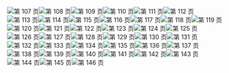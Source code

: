 ![第 107 页](img/00107.jpeg)![第 108 页](img/00108.jpeg)![第 109 页](img/00109.jpeg)![第 110 页](img/00110.jpeg)![第 111 页](img/00111.jpeg)![第 112 页](img/00112.jpeg)![第 113 页](img/00113.jpeg)![第 114 页](img/00114.jpeg)![第 115 页](img/00115.jpeg)![第 116 页](img/00116.jpeg)![第 117 页](img/00117.jpeg)![第 118 页](img/00118.jpeg)![第 119 页](img/00119.jpeg)![第 120 页](img/00120.jpeg)![第 121 页](img/00121.jpeg)![第 122 页](img/00122.jpeg)![第 123 页](img/00123.jpeg)![第 124 页](img/00124.jpeg)![第 125 页](img/00125.jpeg)![第 126 页](img/00126.jpeg)![第 127 页](img/00127.jpeg)![第 128 页](img/00128.jpeg)![第 129 页](img/00129.jpeg)![第 130 页](img/00130.jpeg)![第 131 页](img/00131.jpeg)![第 132 页](img/00132.jpeg)![第 133 页](img/00133.jpeg)![第 134 页](img/00134.jpeg)![第 135 页](img/00135.jpeg)![第 136 页](img/00136.jpeg)![第 137 页](img/00137.jpeg)![第 138 页](img/00138.jpeg)![第 139 页](img/00139.jpeg)![第 140 页](img/00140.jpeg)![第 141 页](img/00141.jpeg)![第 142 页](img/00142.jpeg)![第 143 页](img/00143.jpeg)![第 144 页](img/00144.jpeg)![第 145 页](img/00145.jpeg)![第 146 页](img/00146.jpeg)
